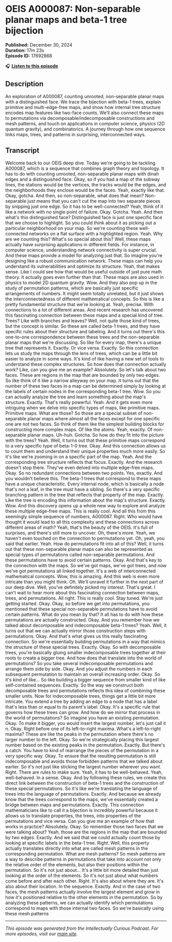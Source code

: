 # OEIS A000087: Non-separable planar maps and beta-1 tree bijection

**Published:** December 30, 2024  
**Duration:** 17m 23s  
**Episode ID:** 17692868

🎧 **[Listen to this episode](https://intellectuallycurious.buzzsprout.com/2529712/episodes/17692868-oeis-a000087-non-separable-planar-maps-and-beta-1-tree-bijection)**

## Description

An exploration of A000087, counting unrooted, non-separable planar maps with a distinguished face. We trace the bijection with beta-1 trees, explain primitive and multi-edge-free maps, and show how internal tree structure encodes map features like two-face counts. We’ll also connect these maps to permutations via decomposable/indecomposable constructions and mesh patterns, and touch on applications in computer science, physics (2D quantum gravity), and combinatorics. A journey through how one sequence links maps, trees, and patterns in surprising, interconnected ways.

## Transcript

Welcome back to our OEIS deep dive. Today we're going to be tackling A000087, which is a sequence that combines graph theory and topology. It has to do with counting unrooted, non-separable planar maps with dinah edges and a distinguished face. Okay, so if you had a map of the subway lines, the stations would be the vertices, the tracks would be the edges, and the neighborhoods they enclose would be the faces. Yeah, exactly like that. Okay, gotcha. And then, so non-separable, what does that mean? Non-separable just means that you can't cut the map into two separate pieces by snipping just one edge. So it has to be well-connected? Yeah, think of it like a network with no single point of failure. Okay. Gotcha. Yeah. And then what's this distinguished face? Distinguished face is just one specific face that we choose to highlight. So you could think about it as picking out a particular neighborhood on your map. So we're counting these well-connected networks on a flat surface with a highlighted region. Yeah. Why are we counting this? What's so special about this? Well, these maps actually have surprising applications in different fields. For instance, in computer science, understanding network connectivity is super crucial. And these maps provide a model for analyzing just that. So imagine you're designing like a robust communication network. These maps can help you understand its vulnerabilities and optimize its structure. Yeah, that makes sense. Like I could see how that would be useful outside of just pure math theory. It actually goes even further than that. These maps are also used in physics to model 2D quantum gravity. Wow. And they also pop up in the study of permutation patterns, which are basically just specific arrangements of numbers. It might seem totally unrelated, but it just shows the interconnectedness of different mathematical concepts. So this is like a pretty fundamental structure that we're looking at. Yeah, precise. With connections to a lot of different areas. And recent research has uncovered this fascinating connection between these maps and a special kind of tree. Trees? Like with branches and leaves? Well, not quite those kind of trees, but the concept is similar. So these are called beta-1 trees, and they have specific rules about their structure and labeling. And it turns out there's this one-to-one correspondence between these trees and the non-separable planar maps that we're discussing. So like for every map, there's a unique tree that represents it. Exactly. Or vice versa. Exactly. So this connection lets us study the maps through the lens of trees, which can be a little bit easier to analyze in some ways. It's kind of like having a new set of tools to understand these complex structures. So how does that connection actually work? Like, can you give me an example? Absolutely. So let's talk about two faces. These are regions in the map that are bounded by only two edges. So like think of it like a narrow alleyway on your map. It turns out that the number of these two faces in a map can be determined simply by looking at the labels of certain nodes in the corresponding beta-1 tree. Wow. So you can actually analyze the tree and learn something about the map's structure. Exactly. That's really powerful. Yeah. And it gets even more intriguing when we delve into specific types of maps, like primitive maps. Primitive maps. What are those? So those are a special subset of non-separable planar maps where almost all the faces except for one specific one are not two faces. So think of them like the simplest building blocks for constructing more complex maps. Of like the atoms. Yeah, exactly. Of non-separable planar maps. Uh-huh. Gotcha. So how do they fit into the picture with the trees? Yeah. Well, it turns out that these primitive maps correspond to a very specific type of beta-1-0 tree. Okay. And this connection allows us to count them and understand their unique properties much more easily. So it's like we're zooming in on a specific part of the map. Yeah. And the corresponding tree structure reflects that focus. Exactly. And the research doesn't stop there. They've even delved into multiple edge-free maps. Okay. So no redundant connections between two points. Yes, exactly. And you wouldn't believe this. The beta-1 trees that correspond to these maps have a unique characteristic. Every internal node, which is basically a node that's not a leaf, in the tree must have a sibling. So there's a very specific branching pattern in the tree that reflects that property of the map. Exactly. Like the tree is encoding this information about the map's structure. Exactly. Wow. And this discovery opens up a whole new way to explore and analyze these multiple edge-free maps. This is really cool. And all this from this seemingly simple sequence of numbers, A000087. Right. Who would have thought it would lead to all this complexity and these connections across different areas of math? Yeah, that's the beauty of the OEIS. It's full of surprises, and there's still more to uncover. Oh, there's more. Yeah, we haven't even touched on the connection to permutations yet. Oh, yeah, you said that earlier. Yeah. How do permutations fit into all of this? Well, it turns out that these non-separable planar maps can also be represented as special types of permutations called non-separable permutations. And these permutations have to avoid certain patterns. Okay. And that's key to the connection with the maps. So we've got maps, we've got trees, and now we've got permutations all linked together. It's a web of interconnected mathematical concepts. Wow, this is amazing. And this web is even more intricate than you might think. Oh. We'll unravel it further in the next part of our deep dive. Well, you've definitely picked my interest. That's great. I can't wait to hear more about this fascinating connection between maps, trees, and permutations. All right. This is really cool. Stay tuned. We're just getting started. Okay. Okay, so before we get into permutations, you mentioned that these special non-separable permutations have to avoid certain patterns. What do you mean by that? It all has to do with how these permutations are actually constructed. Okay. And you remember how we talked about decomposable and indecomposable beta-1 trees? Yeah. Well, it turns out that we can actually mirror those construction steps with permutations. Okay. And that's what gives us this really fascinating connection. So we're essentially building permutations in a way that mimics the structure of these special trees. Exactly. Okay. So with decomposable trees, you're basically gluing smaller indecomposable trees together at their roots to create a bigger tree. And how does that translate into the world of permutations? So you take several indecomposable permutations and arrange them side by side. Okay. And you adjust the numbers in each subsequent permutation to maintain an overall increasing order. Okay. So it's kind of like... So like building a bigger sequence from smaller kind of like self-contained sequences. Exactly. So the way we construct both decomposable trees and permutations reflects this idea of combining these smaller units. Now for indecomposable trees, things get a little bit more intricate. You extend a tree by adding an edge to a node that has a label that's less than or equal to its parent's label. Okay. It's a specific rule that governs how these trees can grow. And how do we mirror that process in the world of permutations? So imagine you have an existing permutation. Okay. To make it bigger, you would insert the largest number, let's just call it n. Okay. Right before one of its left-to-right maxima. What's a left-to-right maxima? These are like the peaks in the permutation where there's no larger number to the left. Okay. So we're strategically placing this largest number based on the existing peaks in the permutation. Exactly. But there's a catch. You have to kind of rearrange the pieces of the permutation in a very specific way. Okay. To ensure that the resulting permutation is still indecomposable and avoids those forbidden patterns that we talked about earlier. So it's not just like sticking the largest number wherever you want. Right. There are rules to make sure. Yeah, it has to be well-behaved. Yeah, well-behaved. In a sense. Okay. And by following these rules, we create this direct link between the construction of beta-1 trees and the construction of these special permutations. So it's like we're translating the language of trees into the language of permutations. Exactly. And because we already know that the trees correspond to the maps, we've essentially created a bridge between maps and permutations. Exactly. This connection mathematicians like to call it a bijection is incredibly powerful because it allows us to translate properties, the trees, into properties of the permutations and vice versa. Can you give me an example of how that works in practice? Absolutely. Okay. So remember those two faces that we were talking about? Yeah, those are the regions in the map that are bounded by two edges. Exactly. And we said that we could actually count those by looking at specific labels in the beta-1 tree. Right. Well, this property actually translates directly into what are called mesh patterns in the corresponding permutation. What are mesh patterns? So mesh patterns are a way to describe patterns in permutations that take into account not only the relative order of the elements, but also their positions within the permutation. So it's not just about... It's a little bit more detailed than just looking at the order of the elements. So it's not just about what numbers come before and after each other. Right. It's also about where they are. It's also about their location. In the sequence. Exactly. And in the case of two faces, the mesh patterns actually involve the largest element and grow in how it's positioned relative to the other elements in the permutation. So by analyzing these patterns, we can actually identify which permutations correspond to maps with those internal two faces. So we're basically using these mesh patterns

---
*This episode was generated from the Intellectually Curious Podcast. For more episodes, visit our [main site](https://intellectuallycurious.buzzsprout.com).*
